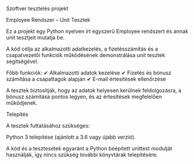 Szoftver tesztelés projekt


Employee Rendszer – Unit Tesztek


Ez a projekt egy Python nyelven írt egyszerű Employee rendszert és annak unit tesztjeit mutatja be.

A kód célja az alkalmazotti adatkezelés, a fizetésszámítás és a csapatvezetői funkciók működésének demonstrálása unit tesztek segítségével.

Főbb funkciók:
✔ Alkalmazotti adatok kezelése
✔ Fizetés és bónusz számítása a csapattagok alapján
✔ E-mail értesítések ellenőrzése

A tesztek biztosítják, hogy az adatok helyesen kerülnek feldolgozásra, a bónusz számítása pontos legyen, és az értesítések megfelelően működjenek.

Telepítés 

A tesztek futtatásához szükséges: 

Python 3 telepítése (ajánlott a 3.6 vagy újabb verzió). 

A kód és a tesztesetek egyaránt a Python beépített unittest modulját használják, így nincs szükség további könyvtárak telepítésére. 

